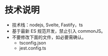 # 技术说明

- 技术栈：nodejs, Svelte, Fastify，ts
- 基于最新 ES 规范开发，禁止引入 commonJS。
- 不要修改下面的文件，如必要需确认。
  - tsconfig.json
  - jest.config.ts
